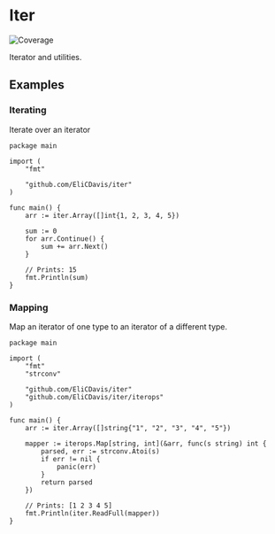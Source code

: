 # Iter
![Coverage](https://img.shields.io/badge/Coverage-100.0%25-brightgreen)

Iterator and utilities.

## Examples

### Iterating

Iterate over an iterator

```golang
package main

import (
    "fmt"

    "github.com/EliCDavis/iter"
)

func main() {
    arr := iter.Array([]int{1, 2, 3, 4, 5})

    sum := 0
    for arr.Continue() {
        sum += arr.Next()
    }

    // Prints: 15
    fmt.Println(sum)
}

```

### Mapping

Map an iterator of one type to an iterator of a different type.

```golang
package main

import (
    "fmt"
    "strconv"

    "github.com/EliCDavis/iter"
    "github.com/EliCDavis/iter/iterops"
)

func main() {
    arr := iter.Array([]string{"1", "2", "3", "4", "5"})

    mapper := iterops.Map[string, int](&arr, func(s string) int {
        parsed, err := strconv.Atoi(s)
        if err != nil {
            panic(err)
        }
        return parsed
    })

    // Prints: [1 2 3 4 5]
    fmt.Println(iter.ReadFull(mapper))
}
```

